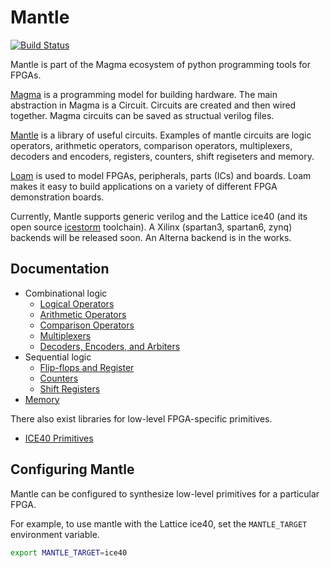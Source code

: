 # Mantle
[![Build Status](https://travis-ci.com/phanrahan/mantle.svg?token=BftLM4kSr1QfgPspi6aF&branch=master)](https://travis-ci.com/phanrahan/mantle)

Mantle is part of the Magma ecosystem
of python programming tools for FPGAs.

[Magma](https://github.com/phanrahan/magma)
is a programming model for building hardware.
The main abstraction in Magma is a Circuit.
Circuits are created and then wired together.
Magma circuits can be saved as structual verilog files.

[Mantle](https://github.com/phanrahan/mantle)
is a library of useful circuits.
Examples of mantle circuits are logic operators,
arithmetic operators,
comparison operators,
multiplexers,
decoders and encoders,
registers,
counters,
shift regiseters
and memory.

[Loam](https://github.com/phanrahan/loam)
is used to model FPGAs, peripherals, parts (ICs) and boards.
Loam makes it easy to build applications
on a variety of different FPGA demonstration boards.

Currently, Mantle supports generic verilog
and the Lattice ice40
(and its open source [icestorm](http://www.clifford.at/icestorm/) toolchain).
A Xilinx (spartan3, spartan6, zynq) backends will be released soon.
An Alterna backend is in the works.

## Documentation

- Combinational logic
  - [Logical Operators](doc/logic.md)
  - [Arithmetic Operators](doc/arith.md)
  - [Comparison Operators](doc/compare.md)
  - [Multiplexers](doc/mux.md)
  - [Decoders, Encoders, and Arbiters](doc/decode.md)
- Sequential logic
  - [Flip-flops and Register](doc/register.md)
  - [Counters](doc/counter.md)
  - [Shift Registers](doc/shift.md)
- [Memory](doc/memory.md)

There also exist libraries for low-level FPGA-specific primitives.

- [ICE40 Primitives](doc/ice40.md)

## Configuring Mantle

Mantle can be configured to synthesize low-level primitives
for a particular FPGA.

For example, to use mantle with the Lattice ice40,
set the `MANTLE_TARGET`  environment variable.
```bash
export MANTLE_TARGET=ice40
```

